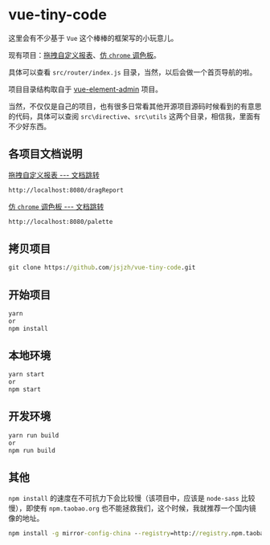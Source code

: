 # vue-tiny-code

这里会有不少基于 `Vue` 这个棒棒的框架写的小玩意儿。

现有项目：[拖拽自定义报表](/doc/dragReport.md)、[仿 `chrome` 调色板](/doc/palette.md)。

具体可以查看 `src/router/index.js` 目录，当然，以后会做一个首页导航的啦。

项目目录结构取自于 [vue-element-admin](https://github.com/PanJiaChen/vue-element-admin) 项目。

当然，不仅仅是自己的项目，也有很多日常看其他开源项目源码时候看到的有意思的代码，具体可以查阅 `src\directive`、`src\utils` 这两个目录，相信我，里面有不少好东西。

## 各项目文档说明

[拖拽自定义报表 --- 文档跳转](/doc/dragReport.md)

```html
http://localhost:8080/dragReport
```

[仿 `chrome` 调色板 --- 文档跳转](/doc/palette.md)

```html
http://localhost:8080/palette
```

## 拷贝项目

```cmd
git clone https://github.com/jsjzh/vue-tiny-code.git
```

## 开始项目

```cmd
yarn
or
npm install
```

## 本地环境

```cmd
yarn start
or
npm start
```

## 开发环境

```cmd
yarn run build
or
npm run build
```

## 其他

`npm install` 的速度在不可抗力下会比较慢（该项目中，应该是 `node-sass` 比较慢），即使有 `npm.taobao.org` 也不能拯救我们，这个时候，我就推荐一个国内镜像的地址。

```cmd
npm install -g mirror-config-china --registry=http://registry.npm.taobao.org
```
